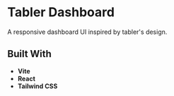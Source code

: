 # Tabler Dashboard

A responsive dashboard UI inspired by tabler's design.

## Built With

- **Vite**
- **React**
- **Tailwind CSS**


